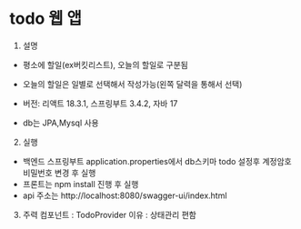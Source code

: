 # todo 웹 앱

1. 설명
- 평소에 할일(ex버킷리스트), 오늘의 할일로 구분됨
- 오늘의 할일은 일별로 선택해서 작성가능(왼쪽 달력을 통해서 선택)

- 버전: 리액트 18.3.1, 스프링부트 3.4.2, 자바 17
- db는 JPA,Mysql 사용

2. 실행
- 백엔드 스프링부트 application.properties에서 db스키마 todo 설정후 계정암호 비밀번호 변경 후 실행
- 프론트는 npm install 진행 후 실행
- api 주소는 http://localhost:8080/swagger-ui/index.html

3. 주력 컴포넌트 : TodoProvider 이유 : 상태관리 편함
